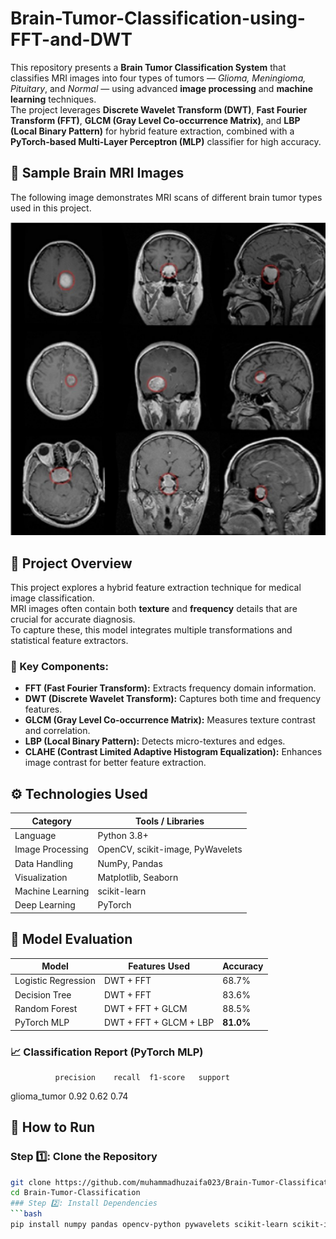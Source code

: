 # Brain-Tumor-Classification-using-FFT-and-DWT
This repository presents a **Brain Tumor Classification System** that classifies MRI images into four types of tumors — *Glioma, Meningioma, Pituitary*, and *Normal* — using advanced **image processing** and **machine learning** techniques.  
The project leverages **Discrete Wavelet Transform (DWT)**, **Fast Fourier Transform (FFT)**, **GLCM (Gray Level Co-occurrence Matrix)**, and **LBP (Local Binary Pattern)** for hybrid feature extraction, combined with a **PyTorch-based Multi-Layer Perceptron (MLP)** classifier for high accuracy.

## 🩻 Sample Brain MRI Images

The following image demonstrates MRI scans of different brain tumor types used in this project.

<p align="center">
  <img src="Img/Tumors Images.png" alt="Brain Tumor MRI Samples" width="512" />
</p>

## 🚀 Project Overview

This project explores a hybrid feature extraction technique for medical image classification.  
MRI images often contain both **texture** and **frequency** details that are crucial for accurate diagnosis.  
To capture these, this model integrates multiple transformations and statistical feature extractors.

### 🧩 Key Components:
- **FFT (Fast Fourier Transform):** Extracts frequency domain information.
- **DWT (Discrete Wavelet Transform):** Captures both time and frequency features.
- **GLCM (Gray Level Co-occurrence Matrix):** Measures texture contrast and correlation.
- **LBP (Local Binary Pattern):** Detects micro-textures and edges.
- **CLAHE (Contrast Limited Adaptive Histogram Equalization):** Enhances image contrast for better feature extraction.


## ⚙️ Technologies Used

| Category | Tools / Libraries |
|-----------|-------------------|
| Language | Python 3.8+ |
| Image Processing | OpenCV, scikit-image, PyWavelets |
| Data Handling | NumPy, Pandas |
| Visualization | Matplotlib, Seaborn |
| Machine Learning | scikit-learn |
| Deep Learning | PyTorch |

## 🧬 Model Evaluation

| Model | Features Used | Accuracy |
|--------|----------------|-----------|
| Logistic Regression | DWT + FFT | 68.7% |
| Decision Tree | DWT + FFT | 83.6% |
| Random Forest | DWT + FFT + GLCM | 88.5% |
| PyTorch MLP | DWT + FFT + GLCM + LBP | **81.0%** |

### 📈 Classification Report (PyTorch MLP)
              precision    recall  f1-score   support
  glioma_tumor       0.92      0.62      0.74

## 🧾 How to Run
### Step 1️⃣: Clone the Repository
```bash
git clone https://github.com/muhammadhuzaifa023/Brain-Tumor-Classification-using-FFT-and-DWT
cd Brain-Tumor-Classification
### Step 2️⃣: Install Dependencies
```bash
pip install numpy pandas opencv-python pywavelets scikit-learn scikit-image matplotlib seaborn torch torchvision


